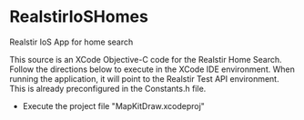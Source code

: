 # RealstirIoSHomes
Realstir IoS App for home search

This source is an XCode Objective-C code for the Realstir Home Search.  Follow the directions below to execute in the XCode IDE environment.  When running the application, it will point to the Realstir Test API environment.  This is already preconfigured in the Constants.h file.

- Execute the project file "MapKitDraw.xcodeproj"
